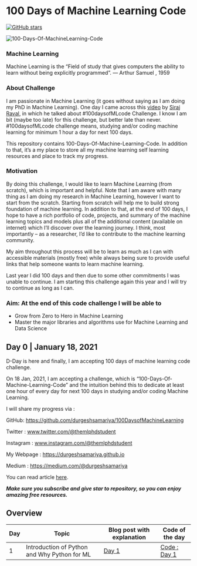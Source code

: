 # 100 Days of Machine Learning Code
[![GitHub stars](https://img.shields.io/github/stars/durgeshsamariya/100DaysofMachineLearning.svg)](https://github.com/durgeshsamariya/100DaysofMachineLearning/stargazers)

![100-Days-Of-MachineLearning-Code](resources/banners/100daysofMLcode.png)

### Machine Learning 

Machine Learning is the “Field of study that gives computers the ability to learn without being explicitly programmed”. 
— Arthur Samuel , 1959

### About Challenge

I am passionate in Machine Learning (it goes without saying as I am doing my PhD in Machine Learning). One day I came across this [video](https://www.youtube.com/watch?v=cuQMBj1cWPo&t=7s) by [Siraj Raval](https://github.com/llSourcell), in which he talked about #100daysofMLcode Challenge. I know I am bit (maybe too late) for this challenge, but better late than never. #100daysofMLcode challenge means, studying and/or coding machine learning for minimum 1 hour a day for next 100 days.

This repository contains 100-Days-Of-Machine-Learning-Code. In addition to that, it’s a my place to store all my machine learning self learning resources and place to track my progress.

### Motivation

By doing this challenge, I would like to learn Machine Learning (from scratch), which is important and helpful. Note that I am aware with many thing as I am doing my research in Machine Learning, however I want to start from the scratch. Starting from scratch will help me to build strong foundation of machine learning. In addition to that, at the end of 100 days, I hope to have a rich portfolio of code, projects, and summary of the machine learning topics and models plus all of the additional content (available on internet) which I’ll discover over the learning journey. I think, most importantly – as a researcher, I’d like to contribute to the machine learning community.

My aim throughout this process will be to learn as much as I can with accessible materials (mostly free) while always being sure to provide useful links that help someone wants to learn machine learning.

Last year I did 100 days and then due to some other commitments I was unable to continue. I am starting this challenge again this year and I will try to continue as long as I can. 

### Aim: At the end of this code challenge I will be able to

- Grow from Zero to Hero in Machine Learning
- Master the major libraries and algorithms use for Machine Learning and Data Science

## Day 0 | January 18, 2021

D-Day is here and finally, I am accepting 100 days of machine learning code challenge.

On 18 Jan, 2021, I am accepting a challenge, which is “100-Days-Of-Machine-Learning-Code” and the intuition behind this to dedicate at least one hour of every day for next 100 days in studying and/or coding Machine Learning.

I will share my progress via :

GitHub: https://github.com/durgeshsamariya/100DaysofMachineLearning

Twitter : www.twitter.com/@themlphdstudent

Instagram : www.instagram.com/@themlphdstudent

My Webpage : https://durgeshsamariya.github.io

Medium : https://medium.com/@durgeshsamariya

You can read article [here](https://medium.com/@durgeshsamariya/100-days-of-machine-learning-code-a9074e1c42c3).

_**Make sure you subscribe and give star to repository, so you can enjoy amazing free resources.**_

## Overview

| Day | Topic | Blog post with explanation | Code of the day |
|-----|-------|----------------------------|-----------------|
| 1 | Introduction of Python and Why Python for ML | [Day 1](https://medium.com/the-innovation/python-basics-variables-data-types-and-list-59cea3dfe10f) | [Code : Day 1]()

